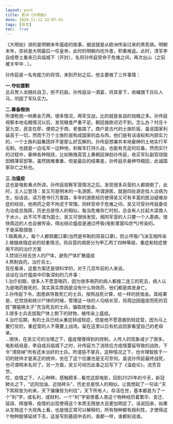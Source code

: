 ```yaml
---
layout: post
title: 影评《大明劫》
date: 2020-11-12 22:07:43
tags: [杂文]
toc:  true
---
```


《大明劫》讲的是明朝末年瘟疫的故事，据说就是从欧洲传染过来的黑死病。明朝末年，崇祯是大明最后一任皇帝，此时的明朝内忧外患，积重难返。此时，清军李自成卷土重来已兵临城下（开封），名将孙传庭受命于危难之间，再次出山（之前被关牢中…）。  

孙传庭是一名有能力的将领，来到开封之后，他主要做了三件事情：  

**一.夺权援剿**  
总兵贺人龙拥兵自卫，拒不抗敌，孙传庭设一酒宴，将其拿下，收编旗下兵队人马，巩固了军队实力。  

**二.筹备粮饷**  
所谓枪炮一响黄金万两，很多情况，两军交战，比的就是各自的钱粮之多。孙传庭视察本地屯粮情况以后，发现粮食严重不足。朝廷拨款迟迟不到。怎么办？村庄十室九空，民变在即，便掠之于商，老套路了。商户是古代的士族阶层，虽说国家利益高于一切，然而千万个士族阶层构成国家的血与肉，他们是有话语权和内部实力的，一个士族利益集团并不是那么好瓦解的。孙传庭想兼并本地豪绅的土地实行军屯制，也就是一边屯军一边种地，和叛军打持久战，也能有充足的后备。然而实行的过程中，豪绅各种阻挠，比如贿赂高官上奏朝廷弹劾孙传庭，收买军队副官烧毁田粮簿官邸等。虽然困难重重，但是最后的结果是，孙传庭杀豪绅夺粮田，此诚国家存亡之秋也。  

**三.治瘟疫**  
这也是电影重点所讲。孙传庭视察军营情况之后，发现很多兵营的人都病倒了，此时，主人公登场：吴又可是明末的一名游医，所谓游医，就是四处游走给人治病为生，俗话说，读万卷书行万里路，多年的游医经历使得吴又可有丰富的医治疑难杂症的经验，他用药之奇不拘泥于常理。同样受命于危难之间，吴又可受孙传庭委任为治疫总指挥，历史总是惊人的相似，每当危难存亡时刻，总会有人扛起大梁救人于水火，此不可不谓为国士。吴又可很快发现，相同军营的人只要一个人患病，很快周边的人也会被传染，得出结论瘟疫是通过呼吸(电影里面叫疠气)传染的。  
于是采取措施：  
1.隔离病人，每个人都佩戴口罩(当然是布制的简易口罩)，防止呼吸/飞沫互相传染  
2.根据病情症状的轻重情况，将兵营的病房分为甲乙丙丁四种等级，重症和轻症使用不同的治疗方案  
3.焚烧已经去世人的尸体，避免尸体扩散瘟疫  
4.熬制良药，治疗兵士。  
现在看来，这套方案还是很科学的，对于几百年前的人来说。  
谈谈在治疗瘟疫中印象深刻的几件事：  
1.治疗初期，很多人不愿意喝药，因为很多喝药的病人都接二连三的死去，病人认为是喝药致死的，其实真实原因是没有什么特效药，他们都是病发身亡。  
2.孙传庭下令，因患病导致死亡的士兵，按照战死计算，给一样的抚恤金。其结果是，在焚烧和统计尸体的时候，管理这一块的人勾结长官，将周边因瘟疫而死的百姓"狸猫换太子"充当死去的士兵，骗取抚恤金。  
3.很多士兵去拔取尸体上剩下的财物，被传染上瘟疫。  
4.治疗后期，有的士兵已经从重症转成轻症，但是他不愿意搬到轻症营，因为马上要打仗的，重症营的人不需要上战场，留在这里以后有机会回家看望自己的老母亲。  
...很快，在吴又可的治理之下，瘟疫慢慢得到的控制，人传人的现象减少了很多。  
电影结局是，李自成兵临城下之时，孙传庭为了消除后方疫情蔓延导致的战败，下令"清除掉"所有还未治好的士兵。所谓慈不掌兵，这种情况之下，也许理智胜于一切的统帅才是真正的统帅，坐在了这个位置也是无可奈何。虽说孙传庭最终战死，也可谓明末名将了。另一方面，吴又可经历此事之后写下了《温疫论》，流芳百世。  
哎，疫情之下，人心种种，感触颇多...看完这部电影，回到2020年的今天，新冠肺炎之下，“远则加油，近抛砖头”，历史总是惊人的相似。让我想起了一句话:"天下熙熙皆为利来，天下攘攘皆为利往"，天下所有人，存活在世，基本都是为了一个“利”字，或名利，或财利，一个"利"字驱使着人类这个物种经历着繁华、变迁、延续、辉煌等，疫情的出现使得这个本质无限放大且更加明显了。话说回来，如果从生物这个大视角上看，也是很正常可以解释的，所有物种都有趋利性，才使得这个物种能够延续下去，这是写到基因中去的，谁都一样，谁都别说谁。
